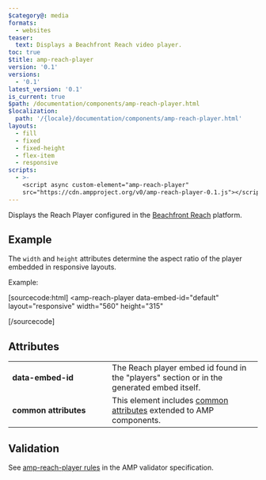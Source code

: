 ```yaml
---
$category@: media
formats:
  - websites
teaser:
  text: Displays a Beachfront Reach video player.
toc: true
$title: amp-reach-player
version: '0.1'
versions:
  - '0.1'
latest_version: '0.1'
is_current: true
$path: /documentation/components/amp-reach-player.html
$localization:
  path: '/{locale}/documentation/components/amp-reach-player.html'
layouts:
  - fill
  - fixed
  - fixed-height
  - flex-item
  - responsive
scripts:
  - >-
    <script async custom-element="amp-reach-player"
    src="https://cdn.ampproject.org/v0/amp-reach-player-0.1.js"></script>
---
```



<!---
Copyright 2016 The AMP HTML Authors. All Rights Reserved.

Licensed under the Apache License, Version 2.0 (the "License");
you may not use this file except in compliance with the License.
You may obtain a copy of the License at

      http://www.apache.org/licenses/LICENSE-2.0

Unless required by applicable law or agreed to in writing, software
distributed under the License is distributed on an "AS-IS" BASIS,
WITHOUT WARRANTIES OR CONDITIONS OF ANY KIND, either express or implied.
See the License for the specific language governing permissions and
limitations under the License.
-->



Displays the Reach Player configured in the [Beachfront Reach](http://beachfrontreach.com) platform.

## Example

The `width` and `height` attributes determine the aspect ratio of the player embedded in responsive layouts.

Example:

[sourcecode:html]
<amp-reach-player
  data-embed-id="default"
  layout="responsive"
  width="560"
  height="315"
>
</amp-reach-player>
[/sourcecode]

## Attributes

<table>
  <tr>
    <td width="40%"><strong>data-embed-id</strong></td>
    <td>The Reach player embed id found in the "players" section or in the generated embed itself.</td>
  </tr>
  <tr>
    <td width="40%"><strong>common attributes</strong></td>
    <td>This element includes <a href="https://amp.dev/documentation/guides-and-tutorials/learn/common_attributes">common attributes</a> extended to AMP components.
</td>
  </tr>
</table>

## Validation

See [amp-reach-player rules](https://github.com/ampproject/amphtml/blob/master/extensions/amp-reach-player/validator-amp-reach-player.protoascii) in the AMP validator specification.